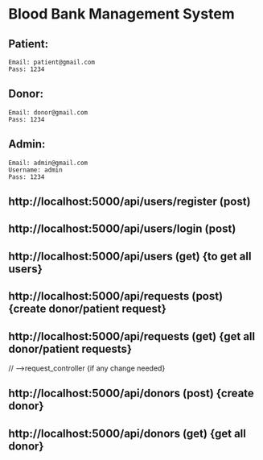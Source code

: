 # Blood Bank Management System

## Patient:

    Email: patient@gmail.com
    Pass: 1234

## Donor:

    Email: donor@gmail.com
    Pass: 1234

## Admin:

    Email: admin@gmail.com
    Username: admin
    Pass: 1234

## http://localhost:5000/api/users/register (post)
## http://localhost:5000/api/users/login (post)
## http://localhost:5000/api/users (get) {to get all users}

## http://localhost:5000/api/requests (post) {create donor/patient request}
## http://localhost:5000/api/requests (get) {get all donor/patient requests}

// -->request_controller {if any change needed}

## http://localhost:5000/api/donors (post) {create donor}
## http://localhost:5000/api/donors (get) {get all donor}
